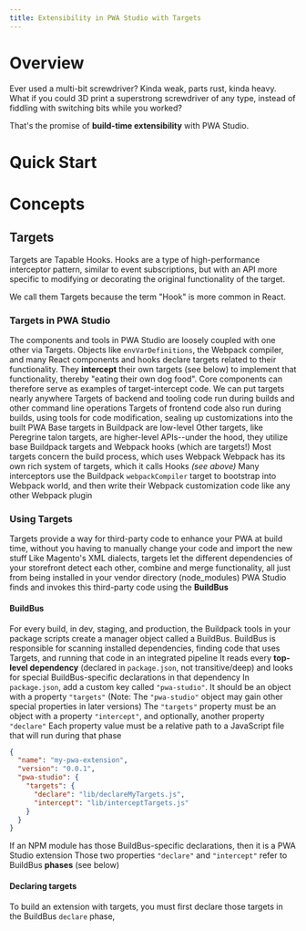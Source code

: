 ```yaml
---
title: Extensibility in PWA Studio with Targets
---
```


# Overview

Ever used a multi-bit screwdriver? Kinda weak, parts rust, kinda heavy.
What if you could 3D print a superstrong screwdriver of any type, instead of fiddling with switching bits while you worked?

That's the promise of **build-time extensibility** with PWA Studio.

# Quick Start



# Concepts

## Targets
Targets are Tapable Hooks. Hooks are a type of high-performance interceptor pattern, similar to event subscriptions, but with an API more specific to modifying or decorating the original functionality of the target.

We call them Targets because the term "Hook" is more common in React.

### Targets in PWA Studio
The components and tools in PWA Studio are loosely coupled with one other via Targets.
Objects like `envVarDefinitions`, the Webpack compiler, and many React components and hooks declare targets related to their functionality.
They **intercept** their own targets (see below) to implement that functionality, thereby "eating their own dog food".
Core components can therefore serve as examples of target-intercept code.
We can put targets nearly anywhere
Targets of backend and tooling code run during builds and other command line operations
Targets of frontend code also run during builds, using tools for code modification, sealing up customizations into the built PWA
Base targets in Buildpack are low-level
Other targets, like Peregrine talon targets, are higher-level APIs--under the hood, they utilize base Buildpack targets and Webpack hooks (which are targets!)
Most targets concern the build process, which uses Webpack
Webpack has its own rich system of targets, which it calls Hooks _(see above)_
Many interceptors use the Buildpack `webpackCompiler` target to bootstrap into Webpack world, and then write their Webpack customization code like any other Webpack plugin

### Using Targets

Targets provide a way for third-party code to enhance your PWA at build time, without you having to manually change your code and import the new stuff
Like Magento's XML dialects, targets let the different dependencies of your storefront detect each other, combine and merge functionality, all just from being installed in your vendor directory (node_modules)
PWA Studio finds and invokes this third-party code using the **BuildBus**

#### BuildBus
For every build, in dev, staging, and production, the Buildpack tools in your package scripts create a manager object called a BuildBus.
BuildBus is responsible for scanning installed dependencies, finding code that uses Targets, and running that code in an integrated pipeline
It reads every **top-level dependency** (declared in `package.json`, not transitive/deep) and looks for special BuildBus-specific declarations in that dependency
In `package.json`, add a custom key called `"pwa-studio"`. It should be an object with a property `"targets"`
(Note: The `"pwa-studio"` object may gain other special properties in later versions)
The `"targets"` property must be an object with a property `"intercept"`, and optionally, another property `"declare"`
Each property value must be a relative path to a JavaScript file that will run during that phase

```json
{
  "name": "my-pwa-extension",
  "version": "0.0.1",
  "pwa-studio": {
    "targets": {
      "declare": "lib/declareMyTargets.js",
      "intercept": "lib/interceptTargets.js"
    }
  }
}
```

If an NPM module has those BuildBus-specific declarations, then it is a PWA Studio extension
Those two properties `"declare"` and `"intercept"` refer to BuildBus **phases** (see below)

#### Declaring targets
To build an extension with targets, you must first declare those targets in the BuildBus `declare` phase, 
